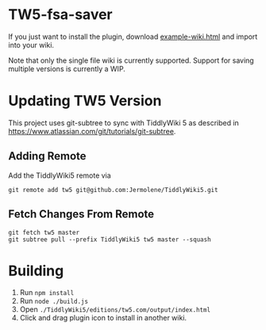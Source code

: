 # TW5-fsa-saver

If you just want to install the plugin, download [example-wiki.html](./example-wiki.html)
and import into your wiki.

Note that only the single file wiki is currently supported. Support for
saving multiple versions is currently a WIP.

# Updating TW5 Version

This project uses git-subtree to sync with TiddlyWiki 5 as described
in https://www.atlassian.com/git/tutorials/git-subtree.

## Adding Remote

Add the TiddlyWiki5 remote via

```
git remote add tw5 git@github.com:Jermolene/TiddlyWiki5.git
```

## Fetch Changes From Remote

```
git fetch tw5 master
git subtree pull --prefix TiddlyWiki5 tw5 master --squash
```

# Building

1. Run `npm install`
2. Run `node ./build.js`
3. Open `./TiddlyWiki5/editions/tw5.com/output/index.html`
4. Click and drag plugin icon to install in another wiki.
